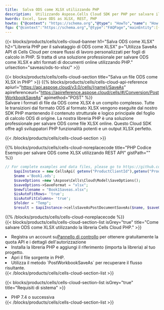 ```yaml
---
title:  Salva ODS come XLSX utilizzando PHP
description:  Utilizzando Aspose.Cells Cloud SDK per PHP per salvare il file in formato ODS come file in formato XLSX.
kwords: Excel, Save ODS as XLSX, REST, PHP
howto: {"@context": "https://schema.org","@type": "HowTo","name": "How to save ODS as XLSX using the Cells Cloud PHP library.","description": "How to save ODS as XLSX using the Cells Cloud PHP library.","image": {"@type": "ImageObject"},"url": "/php/saveas/ods-to-xlsx/","step": [{ "@type": "HowToStep","name": "How to save ODS as XLSX using the Cells Cloud PHP library. step 1", "image": {"@type": "ImageObject",},"url": "/php/saveas/ods-to-xlsx/","text": "Register an account at <a href='https://dashboard.aspose.cloud/'>Dashboard</a> to get free API quota & authorization details",},{ "@type": "HowToStep","name": "How to save ODS as XLSX using the Cells Cloud PHP library. step 1", "image": {"@type": "ImageObject",},"url": "/php/saveas/ods-to-xlsx/","text": "Install PHP library and add the reference (import the library) to your project.",},{ "@type": "HowToStep","name": "How to save ODS as XLSX using the Cells Cloud PHP library. step 1", "image": {"@type": "ImageObject",},"url": "/php/saveas/ods-to-xlsx/","text": "Open the source file in PHP.",},{ "@type": "HowToStep","name": "How to save ODS as XLSX using the Cells Cloud PHP library. step 1", "image": {"@type": "ImageObject",},"url": "/php/saveas/ods-to-xlsx/","text": "Use the `PostWorkbookSaveAs` method to retrieve the resulting stream.",}, ],"supply": {"@type": "HowToSupply","name": "document"},"tool": [{"@type": "HowToTool","name": "phpstorm, Visual Studio Code, Eclipse"},{"@type": "HowToTool","name": "Aspose Cells"}],"totalTime": "PT6M"}
fqa: {"@context":"https://schema.org","@type":"FAQPage","mainEntity":[{"@type":"Question","name":"Why save file as other formats file in C# using REST API?","acceptedAnswer":{"@type":"Answer","text":"Documents are encoded in many ways, and some files may be incompatible with the software you use. To open and read such files, just save them as appropriate file formats.<br/><ol><li>Install .NET SDK and add the reference (import the library) to your project.</li><li>Open the source file in C# using REST API.</li><li>Call the PostWorkbookSaveAsRequest() method, passing an output filename with required extension.</li><li>Get the result of save as a separate file.</li></ol>"}},{"@type":"Question","name":"What file formats can I save as with your C# library?","acceptedAnswer":{"@type":"Answer","text":"We support a variety of file formats for conversion using .NET library, including XLSX, Excel, xls , PDF, CSV, HTML, Markdown, XML, PNG, JPG, TIFF, Json, TXT and many more."}},{"@type":"Question","name":"What is the maximum allowed file size for conversion using this .NET library?","acceptedAnswer":{"@type":"Answer","text":"There are no file size limits for format conversions using .NET library."}}]}
---
```

{{< blocks/products/cells/cells-cloud-banner h1="Salva ODS come XLSX" h2="Libreria PHP per il salvataggio di ODS come XLSX" p="Utilizza SaveAs API di Cells Cloud per creare flussi di lavoro personalizzati per fogli di calcolo in PHP. Si tratta di una soluzione professionale per salvare ODS come XLSX e altri formati di documenti online utilizzando PHP." urlsection="saveas/ods-to-xlsx/" >}}

{{< blocks/products/cells/cells-cloud-section title="Salva un file ODS come XLSX in PHP" >}}
{{% blocks/products/cells/cells-cloud-api-reference apiurl="https://api.aspose.cloud/v3.0/cells/{name}/SaveAs" apireferenceurl="https://apireference.aspose.cloud/cells/#/Conversion/PostWorkbookSaveAs" apimethod="POST" %}}
<br/>
Salvare i formati di file da ODS come XLSX è un compito complesso. Tutte le transizioni dal formato ODS al formato XLSX vengono eseguite dal nostro SDK PHP mantenendo il contenuto strutturale e logico principale del foglio di calcolo ODS di origine. La nostra libreria PHP è una soluzione professionale per salvare ODS come file XLSX online. Questo Cloud SDK offre agli sviluppatori PHP funzionalità potenti e un output XLSX perfetto.

{{< /blocks/products/cells/cells-cloud-section >}}

{{% blocks/products/cells/cells-cloud-noreplacecode title="PHP Codice Esempio per salvare ODS come XLSX utilizzando REST API" gistPath="" %}}
  
```php
// For complete examples and data files, please go to https://github.com/aspose-cells-cloud/aspose-cells-cloud-php/
    $apiInstance = new CellsApi( getenv("ProductClientId"),getenv("ProductClientSecret") );
    $name ='Book1.ods';
    $saveOptions =new \Aspose\Cells\Cloud\Model\SaveOptions();
    $saveOptions->SaveFormat = "xlsx";
    $newfilename = "Book1Saveas.xlsx";
    $isAutoFitRows= 'true';
    $isAutoFitColumns= 'true';
    $folder = "Temp";
    $result = $apiInstance->cellsSaveAsPostDocumentSaveAs($name, $saveOptions, $newfilename,$isAutoFitRows, $isAutoFitColumns, $folder);
```
  
{{% /blocks/products/cells/cells-cloud-noreplacecode %}}
<br/>
{{< blocks/products/cells/cells-cloud-section-list isGrey="true" title="Come salvare ODS come XLSX utilizzando la libreria Cells Cloud PHP." >}}
<li> Registra un account su<a href="https://dashboard.aspose.cloud/">Pannello di controllo</a> per ottenere gratuitamente la quota API e i dettagli dell'autorizzazione</li>
<li>Installa la libreria PHP e aggiungi il riferimento (importa la libreria) al tuo progetto.</li>
<li>Apri il file sorgente in PHP.</li>
<li>Utilizza il metodo `PostWorkbookSaveAs` per recuperare il flusso risultante.</li>
{{< /blocks/products/cells/cells-cloud-section-list >}}

{{< blocks/products/cells/cells-cloud-section-list isGrey="true" title="Requisiti di sistema" >}}
<li>PHP 7.4 o successiva</li>
{{< /blocks/products/cells/cells-cloud-section-list >}}
